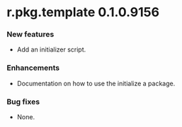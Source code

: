 # r.pkg.template 0.1.0.9156

### New features

* Add an initializer script.

### Enhancements

* Documentation on how to use the initialize a package.

### Bug fixes

* None.